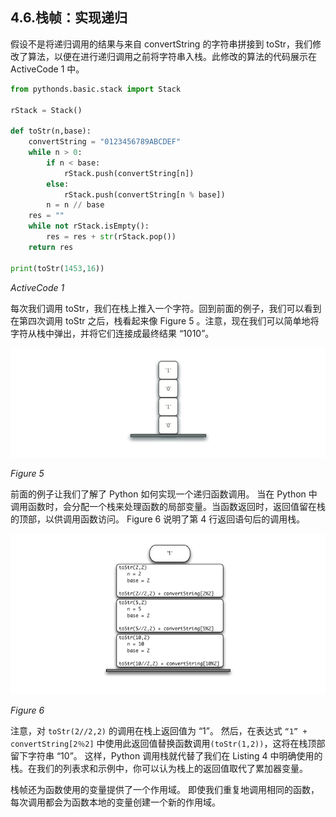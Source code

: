 ## 4.6.栈帧：实现递归
假设不是将递归调用的结果与来自 convertString 的字符串拼接到 toStr，我们修改了算法，以便在进行递归调用之前将字符串入栈。此修改的算法的代码展示在 ActiveCode 1 中。

```python
from pythonds.basic.stack import Stack

rStack = Stack()

def toStr(n,base):
    convertString = "0123456789ABCDEF"
    while n > 0:
        if n < base:
            rStack.push(convertString[n])
        else:
            rStack.push(convertString[n % base])
        n = n // base
    res = ""
    while not rStack.isEmpty():
        res = res + str(rStack.pop())
    return res

print(toStr(1453,16))
```

*ActiveCode 1*

每次我们调用 toStr，我们在栈上推入一个字符。回到前面的例子，我们可以看到在第四次调用 toStr 之后，栈看起来像 Figure 5 。注意，现在我们可以简单地将字符从栈中弹出，并将它们连接成最终结果 “1010”。

![4.6.栈帧：实现递归.figure5](assets/4.6.%E6%A0%88%E5%B8%A7%EF%BC%9A%E5%AE%9E%E7%8E%B0%E9%80%92%E5%BD%92.figure5.png)

*Figure 5*

前面的例子让我们了解了 Python 如何实现一个递归函数调用。 当在 Python 中调用函数时，会分配一个栈来处理函数的局部变量。当函数返回时，返回值留在栈的顶部，以供调用函数访问。 Figure 6 说明了第 4 行返回语句后的调用栈。

![4.6.栈帧：实现递归.figure6](assets/4.6.%E6%A0%88%E5%B8%A7%EF%BC%9A%E5%AE%9E%E7%8E%B0%E9%80%92%E5%BD%92.figure6.png)

*Figure 6*

注意，对 `toStr(2//2,2)` 的调用在栈上返回值为 “1”。 然后，在表达式 `“1” + convertString[2％2]` 中使用此返回值替换函数调用`(toStr(1,2))`，这将在栈顶部留下字符串 “10”。 这样，Python 调用栈就代替了我们在 Listing 4 中明确使用的栈。在我们的列表求和示例中，你可以认为栈上的返回值取代了累加器变量。

栈帧还为函数使用的变量提供了一个作用域。 即使我们重复地调用相同的函数，每次调用都会为函数本地的变量创建一个新的作用域。
